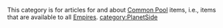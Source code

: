 This category is for articles for and about [Common
Pool](Common_Pool.md "wikilink") items, i.e., items that are available to
all [Empires](Empire.md "wikilink").
[category:PlanetSide](category:PlanetSide.md "wikilink")
